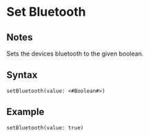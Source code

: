 # Set Bluetooth
## Notes
Sets the devices bluetooth to the given boolean.
## Syntax
```
setBluetooth(value: <#Boolean#>)
```
## Example
```
setBluetooth(value: true)
```